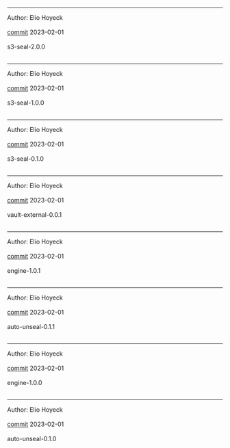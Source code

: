
-------------------------------------------------------------

Author: Elio Hoyeck  <br></br>
 [commit](https://github.com/Eliohoyeck/terraform-aws-privatemodule/commit/816c095ff637a6653c9ad6b56a18b85a1c0fe33b)	 2023-02-01 <br></br>
 s3-seal-2.0.0 <br></br>


-------------------------------------------------------------

Author: Elio Hoyeck  <br></br>
 [commit](https://github.com/Eliohoyeck/terraform-aws-privatemodule/commit/c14fe1cf7781047ec311e1862c19cb7ae5a350f8)	 2023-02-01 <br></br>
 s3-seal-1.0.0 <br></br>


-------------------------------------------------------------

Author: Elio Hoyeck  <br></br>
 [commit](https://github.com/Eliohoyeck/terraform-aws-privatemodule/commit/0eec9d18df84a57cb4a88b6afddefe4b7c647ee9)	 2023-02-01 <br></br>
 s3-seal-0.1.0 <br></br>


-------------------------------------------------------------

Author: Elio Hoyeck  <br></br>
 [commit](https://github.com/Eliohoyeck/terraform-aws-privatemodule/commit/ee92b307bf8ec4be57be5757d05a860677f954a5)	 2023-02-01 <br></br>
 vault-external-0.0.1 <br></br>


-------------------------------------------------------------

Author: Elio Hoyeck  <br></br>
 [commit](https://github.com/Eliohoyeck/terraform-aws-privatemodule/commit/ee92b307bf8ec4be57be5757d05a860677f954a5)	 2023-02-01 <br></br>
 engine-1.0.1 <br></br>


-------------------------------------------------------------

Author: Elio Hoyeck  <br></br>
 [commit](https://github.com/Eliohoyeck/terraform-aws-privatemodule/commit/ee92b307bf8ec4be57be5757d05a860677f954a5)	 2023-02-01 <br></br>
 auto-unseal-0.1.1 <br></br>


-------------------------------------------------------------

Author: Elio Hoyeck  <br></br>
 [commit](https://github.com/Eliohoyeck/terraform-aws-privatemodule/commit/6765c5de9eac8f1b4342dacea75a0aedff461d53)	 2023-02-01 <br></br>
 engine-1.0.0 <br></br>


-------------------------------------------------------------

Author: Elio Hoyeck  <br></br>
 [commit](https://github.com/Eliohoyeck/terraform-aws-privatemodule/commit/c5d84778237a86d100488add2d6cd51fb072b388)	 2023-02-01 <br></br>
 auto-unseal-0.1.0 <br></br>


